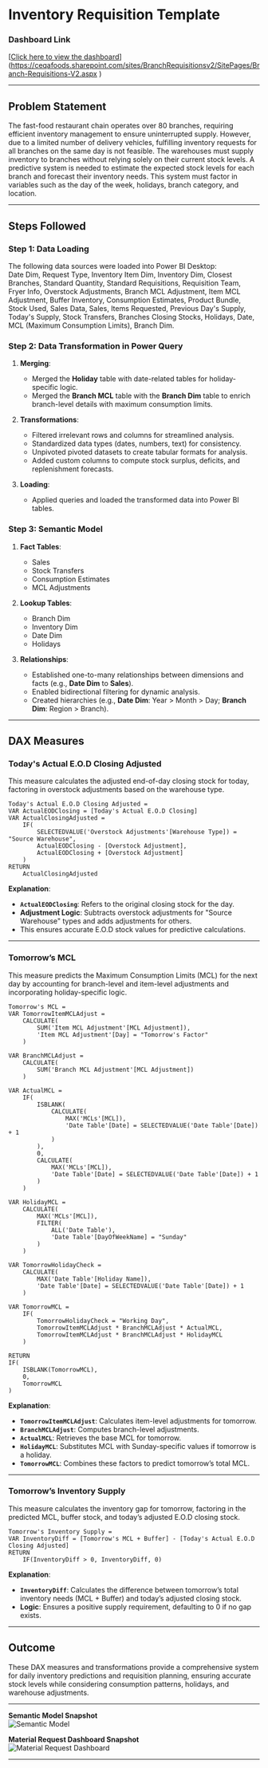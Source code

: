 # **Inventory Requisition Template**

### **Dashboard Link**  
[[Click here to view the dashboard](https://app.powerbi.com/groups/me/reports/384d017e-e935-44dc-9e7d-1626c1a36de1/ReportSection)](https://ceqafoods.sharepoint.com/sites/BranchRequisitionsv2/SitePages/Branch-Requisitions-V2.aspx )

---

## **Problem Statement**

The fast-food restaurant chain operates over 80 branches, requiring efficient inventory management to ensure uninterrupted supply. However, due to a limited number of delivery vehicles, fulfilling inventory requests for all branches on the same day is not feasible. The warehouses must supply inventory to branches without relying solely on their current stock levels. A predictive system is needed to estimate the expected stock levels for each branch and forecast their inventory needs. This system must factor in variables such as the day of the week, holidays, branch category, and location.

---

## **Steps Followed**

### **Step 1: Data Loading**
The following data sources were loaded into Power BI Desktop:  
Date Dim, Request Type, Inventory Item Dim, Inventory Dim, Closest Branches, Standard Quantity, Standard Requisitions, Requisition Team, Fryer Info, Overstock Adjustments, Branch MCL Adjustment, Item MCL Adjustment, Buffer Inventory, Consumption Estimates, Product Bundle, Stock Used, Sales Data, Sales, Items Requested, Previous Day's Supply, Today's Supply, Stock Transfers, Branches Closing Stocks, Holidays, Date, MCL (Maximum Consumption Limits), Branch Dim.

### **Step 2: Data Transformation in Power Query**
1. **Merging**:
   - Merged the **Holiday** table with date-related tables for holiday-specific logic.
   - Merged the **Branch MCL** table with the **Branch Dim** table to enrich branch-level details with maximum consumption limits.
   
2. **Transformations**:
   - Filtered irrelevant rows and columns for streamlined analysis.
   - Standardized data types (dates, numbers, text) for consistency.
   - Unpivoted pivoted datasets to create tabular formats for analysis.
   - Added custom columns to compute stock surplus, deficits, and replenishment forecasts.

3. **Loading**:
   - Applied queries and loaded the transformed data into Power BI tables.

### **Step 3: Semantic Model**
1. **Fact Tables**:  
   - Sales  
   - Stock Transfers  
   - Consumption Estimates  
   - MCL Adjustments  

2. **Lookup Tables**:  
   - Branch Dim  
   - Inventory Dim  
   - Date Dim  
   - Holidays  

3. **Relationships**:  
   - Established one-to-many relationships between dimensions and facts (e.g., **Date Dim** to **Sales**).  
   - Enabled bidirectional filtering for dynamic analysis.  
   - Created hierarchies (e.g., **Date Dim**: Year > Month > Day; **Branch Dim**: Region > Branch).  

---

## **DAX Measures**

### **Today's Actual E.O.D Closing Adjusted**

This measure calculates the adjusted end-of-day closing stock for today, factoring in overstock adjustments based on the warehouse type.

```DAX
Today's Actual E.O.D Closing Adjusted = 
VAR ActualEODClosing = [Today's Actual E.O.D Closing]
VAR ActualClosingAdjusted = 
    IF(
        SELECTEDVALUE('Overstock Adjustments'[Warehouse Type]) = "Source Warehouse",
        ActualEODClosing - [Overstock Adjustment],
        ActualEODClosing + [Overstock Adjustment]
    )
RETURN 
    ActualClosingAdjusted
```

**Explanation**:  
- **`ActualEODClosing`**: Refers to the original closing stock for the day.  
- **Adjustment Logic**: Subtracts overstock adjustments for "Source Warehouse" types and adds adjustments for others.  
- This ensures accurate E.O.D stock values for predictive calculations.

---

### **Tomorrow’s MCL**

This measure predicts the Maximum Consumption Limits (MCL) for the next day by accounting for branch-level and item-level adjustments and incorporating holiday-specific logic.

```DAX
Tomorrow's MCL = 
VAR TomorrowItemMCLAdjust = 
    CALCULATE(
        SUM('Item MCL Adjustment'[MCL Adjustment]),
        'Item MCL Adjustment'[Day] = "Tomorrow's Factor"
    )

VAR BranchMCLAdjust = 
    CALCULATE(
        SUM('Branch MCL Adjustment'[MCL Adjustment])
    )

VAR ActualMCL = 
    IF(
        ISBLANK(
            CALCULATE(
                MAX('MCLs'[MCL]),
                'Date Table'[Date] = SELECTEDVALUE('Date Table'[Date]) + 1
            )
        ),
        0,
        CALCULATE(
            MAX('MCLs'[MCL]), 
            'Date Table'[Date] = SELECTEDVALUE('Date Table'[Date]) + 1
        )
    )

VAR HolidayMCL = 
    CALCULATE(
        MAX('MCLs'[MCL]), 
        FILTER(
            ALL('Date Table'),
            'Date Table'[DayOfWeekName] = "Sunday"
        )
    )

VAR TomorrowHolidayCheck = 
    CALCULATE(
        MAX('Date Table'[Holiday Name]), 
        'Date Table'[Date] = SELECTEDVALUE('Date Table'[Date]) + 1
    )

VAR TomorrowMCL = 
    IF(
        TomorrowHolidayCheck = "Working Day", 
        TomorrowItemMCLAdjust * BranchMCLAdjust * ActualMCL,
        TomorrowItemMCLAdjust * BranchMCLAdjust * HolidayMCL
    )

RETURN
IF(
    ISBLANK(TomorrowMCL),
    0,
    TomorrowMCL
)
```

**Explanation**:  
- **`TomorrowItemMCLAdjust`**: Calculates item-level adjustments for tomorrow.  
- **`BranchMCLAdjust`**: Computes branch-level adjustments.  
- **`ActualMCL`**: Retrieves the base MCL for tomorrow.  
- **`HolidayMCL`**: Substitutes MCL with Sunday-specific values if tomorrow is a holiday.  
- **`TomorrowMCL`**: Combines these factors to predict tomorrow’s total MCL.  

---

### **Tomorrow’s Inventory Supply**

This measure calculates the inventory gap for tomorrow, factoring in the predicted MCL, buffer stock, and today’s adjusted E.O.D closing stock.

```DAX
Tomorrow's Inventory Supply = 
VAR InventoryDiff = [Tomorrow's MCL + Buffer] - [Today's Actual E.O.D Closing Adjusted]
RETURN 
    IF(InventoryDiff > 0, InventoryDiff, 0)
```

**Explanation**:  
- **`InventoryDiff`**: Calculates the difference between tomorrow’s total inventory needs (MCL + Buffer) and today’s adjusted closing stock.  
- **Logic**: Ensures a positive supply requirement, defaulting to 0 if no gap exists.

---

## **Outcome**

These DAX measures and transformations provide a comprehensive system for daily inventory predictions and requisition planning, ensuring accurate stock levels while considering consumption patterns, holidays, and warehouse adjustments.

---

**Semantic Model Snapshot**  
![Semantic Model](https://github.com/user-attachments/assets/1d2c59e6-6e5e-4e6d-903b-f61280eb1b88)

**Material Request Dashboard Snapshot**  
![Material Request Dashboard](https://github.com/user-attachments/assets/3b1326a3-fa08-4bfa-b809-11ac23151daa)

---

